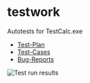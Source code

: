 # testwork
Autotests for TestCalc.exe


* [Test-Plan](https://docs.google.com/spreadsheets/d/1g6z2PF2KHcH26ZhzV2K5kJmh2zvuqJExTvfUpk1OVSU/edit?usp=sharing)
* [Test-Cases](https://docs.google.com/spreadsheets/d/1ONbQIP84ikPfFDphyZYs92ePFF_vjrNkFejyk5VPVRw/edit?usp=sharing)
* [Bug-Reports](https://docs.google.com/spreadsheets/d/19dbg3rRn0kwn7mCpE7FCgS00wnrgy5aoNh_fpZbkQyQ/edit?usp=sharing)

![Test run results](https://user-images.githubusercontent.com/14972023/152543402-bbc17c57-e7f8-493f-ad05-2442d2f02fb2.png)
